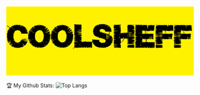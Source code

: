![GitHub Logo](/logo.png)


 :trophy: My Github Stats:
![Top Langs](https://github-readme-stats.vercel.app/api/top-langs/?username=CoolSheff131&theme=vision-friendly-dark)
